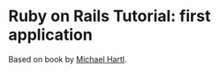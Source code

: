 # Ruby on Rails Tutorial: first application

Based on book by [Michael Hartl](http://michaelhartl.com).

